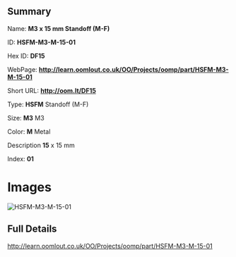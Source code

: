 

## Summary
 
Name: __M3 x 15 mm Standoff (M-F)__

ID: __HSFM-M3-M-15-01__

Hex ID: __DF15__

WebPage: __http://learn.oomlout.co.uk/OO/Projects/oomp/part/HSFM-M3-M-15-01__

Short URL: __http://oom.lt/DF15__


Type: __HSFM__ Standoff (M-F) 

Size: __M3__ M3 

Color: __M__ Metal 

Description __15__ x 15 mm 

Index: __01__


# Images
![HSFM-M3-M-15-01](http://oomlout.com/oomp-gen/parts/HSFM-M3-M-15-01/HSFM-M3-M-15-01_420.jpg)



## Full Details

 http://learn.oomlout.co.uk/OO/Projects/oomp/part/HSFM-M3-M-15-01














